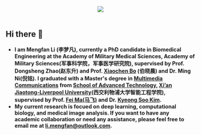 
<!-- 动态打字效果 -->
<div align="center" ><img order-radius="100px" src="https://media.giphy.com/media/qgQUggAC3Pfv687qPC/giphy.gif"/></div>
<!-- <div align="center" ><img order-radius="100px" src="https://cdn.jsdelivr.net/gh/sun0225SUN/photos/images/202108300019556.gif"/></div> -->
<br>


## Hi there 👋

- **I am Mengfan Li (李梦凡), currently a PhD candidate in Biomedical Engineering at the Academy of Military Medical Sciences, Academy of Military Sciences(军事科学院，军事医学研究院), supervised by Prof. Dongsheng Zhao(赵东升) and Prof. [Xiaochen Bo](https://pubmed.ncbi.nlm.nih.gov/?term=Xiaochen+Bo) (伯晓晨) and Dr. Ming Ni(倪铭). I graduated with a Master's degree in [Multimedia Communications](https://www.xjtlu.edu.cn/en/study/masters/multimedia-telecommunications) from [School of Advanced Technology](https://www.xjtlu.edu.cn/en/study/departments/school-of-advanced-technology), [Xi’an Jiaotong-Liverpool University](https://www.xjtlu.edu.cn/en)(西交利物浦大学智能工程学院), supervised by Prof. [Fei Ma(马飞)](https://scholar.xjtlu.edu.cn/en/persons/FeiMa) and Dr. [Kyeong Soo Kim](https://scholar.xjtlu.edu.cn/en/persons/KyeongsooKim).**
- **My current research is focued on deep learning, computational biology, and medical image analysis. If you want to have any academic collaboration or need any assistance, please feel free to email me at [li.mengfan@outlook.com](mailto:li.mengfan@outlook.com).**


  

<!--
Here are some ideas to get you started:
- 🔭 I’m currently working on ...
- 🌱 I’m currently learning ...
- 👯 I’m looking to collaborate on ...
- 🤔 I’m looking for help with ...
- 💬 Ask me about ...
- 📫 How to reach me: ...
- 😄 Pronouns: ...
- ⚡ Fun fact: ...
-->

